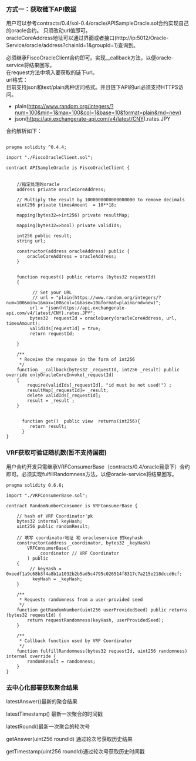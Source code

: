 


### 方式一：获取链下API数据
 用户可以参考contracts/0.4/sol-0.4/oracle/APISampleOracle.sol合约实现自己的oracle合约。 只须改动url值即可。  
 oracleCoreAddress地址可以通过界面或者接口(http://ip:5012/Oracle-Service/oracle/address?chainId=1&groupId=1)查询到。  
   
 
  必须继承FiscoOracleClient合约即可。实现__callback方法，以便oracle-service将结果回写。  
  在request方法中填入要获取的链下url。  
  url格式：  
     目前支持json和text/plain两种访问格式。并且链下API的url必须支持HTTPS访问。
   - plain(https://www.random.org/integers/?num=100&min=1&max=100&col=1&base=10&format=plain&rnd=new)
   - json(https://api.exchangerate-api.com/v4/latest/CNY).rates.JPY
    
   合约解析如下：  
```

pragma solidity ^0.4.4;

import "./FiscoOracleClient.sol";

contract APISampleOracle is FiscoOracleClient {


    //指定处理的oracle
    address private oracleCoreAddress;

    // Multiply the result by 1000000000000000000 to remove decimals
    uint256 private timesAmount  = 10**18;

    mapping(bytes32=>int256) private resultMap;

    mapping(bytes32=>bool) private validIds;

    int256 public result;
    string url;

    constructor(address oracleAddress) public {
        oracleCoreAddress = oracleAddress;
    }


    function request() public returns (bytes32 requestId)
    {

          // Set your URL
          // url = "plain(https://www.random.org/integers/?num=100&min=1&max=100&col=1&base=10&format=plain&rnd=new)";
         url = "json(https://api.exchangerate-api.com/v4/latest/CNY).rates.JPY";
         bytes32  requestId = oracleQuery(oracleCoreAddress, url, timesAmount);
         validIds[requestId] = true;
         return requestId;
          
    }

    /**
     * Receive the response in the form of int256
     */
    function __callback(bytes32 _requestId, int256 _result) public override onlyOracleCoreInvoke(_requestId)
    {
        require(validIds[_requestId], "id must be not used!") ;
        resultMap[_requestId]= _result;
        delete validIds[_requestId];
        result = _result ;
    }


      function get()  public view  returns(int256){
         return result;
      }
}
```

### VRF获取可验证随机数(暂不支持国密)
  
  用户合约开发只需继承VRFConsumerBase（contracts/0.4/oracle目录下）合约即可。必须实现fulfillRandomness方法，以便oracle-service将结果回写。

```
pragma solidity 0.6.6;

import "./VRFConsumerBase.sol";

contract RandomNumberConsumer is VRFConsumerBase {

    // hash of VRF Coordinator'pk
    bytes32 internal keyHash;
    uint256 public randomResult;

    // 填写 coordinator地址 和 oracleservice 的keyhash
    constructor(address _coordinator, bytes32 _keyHash)
        VRFConsumerBase(
            _coordinator // VRF Coordinator
        ) public
    {
         // keyHash = 0xeedf1a9c68b3f4a8b1a1032b2b5ad5c4795c026514f8317c7a215e218dccd6cf;
          keyHash = _keyHash;
    }

    /**
     * Requests randomness from a user-provided seed
     */
    function getRandomNumber(uint256 userProvidedSeed) public returns (bytes32 requestId) {
        return requestRandomness(keyHash, userProvidedSeed);
    }

    /**
     * Callback function used by VRF Coordinator
     */
    function fulfillRandomness(bytes32 requestId, uint256 randomness) internal override {
        randomResult = randomness;
    }
}
  ```
  
  
### 去中心化部署获取聚合结果



  latestAnswer()最新的聚合结果
  
  latestTimestamp() 最新一次聚合的时间戳
  
  latestRound()最新一次聚合的轮次号
  
  getAnswer(uint256 roundId) 通过轮次号获取历史结果
  
  getTimestamp(uint256 roundId)通过轮次号获取历史时间戳